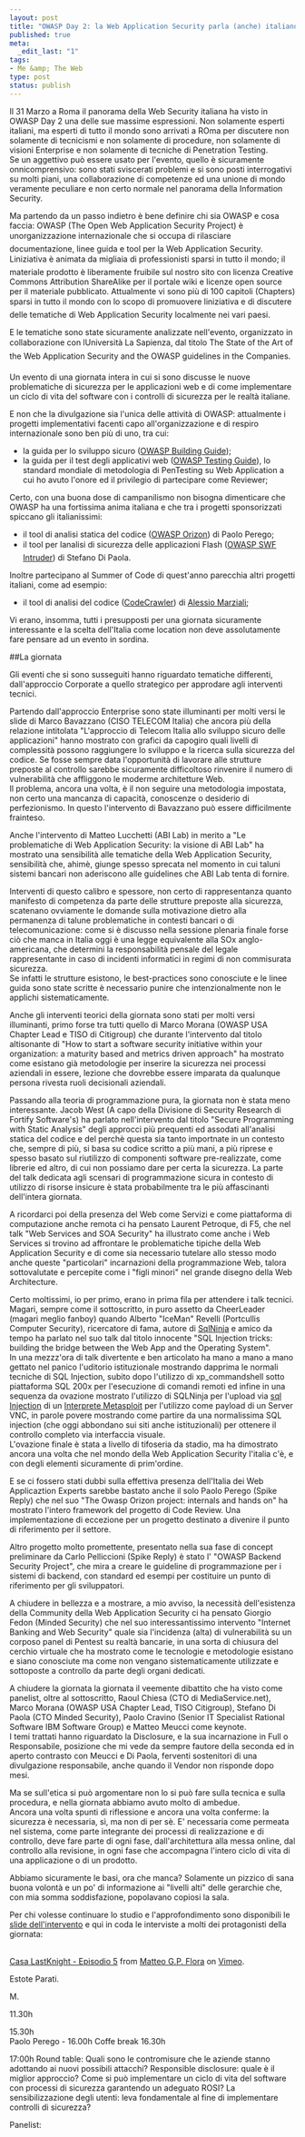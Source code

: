 ```yaml
--- 
layout: post
title: "OWASP Day 2: la Web Application Security parla (anche) italiano"
published: true
meta: 
  _edit_last: "1"
tags: 
- Me &amp; The Web
type: post
status: publish
---
```

Il 31 Marzo a Roma il panorama della Web Security italiana ha visto in OWASP Day 2 una delle sue massime espressioni. Non solamente esperti italiani, ma esperti di tutto il mondo sono arrivati a ROma per discutere non solamente di tecnicismi e non solamente di procedure, non solamente di visioni Enterprise e non solamente di tecniche di Penetration Testing.  
Se un aggettivo può essere usato per l'evento, quello è sicuramente onnicomprensivo: sono stati sviscerati problemi e si sono posti interrogativi su molti piani, una collaborazione di competenze ed una unione di mondo veramente peculiare e non certo normale nel panorama della Information Security.  
  
Ma partendo da un passo indietro è bene definire chi sia OWASP e cosa faccia: OWASP (The Open Web Application Security Project) è unorganizzazione internazionale che si occupa di rilasciare documentazione, linee guida e tool per la Web Application Security.  
Liniziativa è animata da migliaia di professionisti sparsi in tutto il mondo; il materiale prodotto è liberamente fruibile sul nostro sito con licenza Creative Commons Attribution ShareAlike per il portale wiki e licenze open source per il materiale pubblicato. Attualmente vi sono più di 100 capitoli (Chapters) sparsi in tutto il mondo con lo scopo di promuovere liniziativa e di discutere delle tematiche di Web Application Security localmente nei vari paesi.  
  
E le tematiche sono state sicuramente analizzate nell'evento, organizzato in collaborazione con lUniversità La Sapienza, dal titolo The State of the Art of the Web Application Security and the OWASP guidelines in the Companies.  
  
Un evento di una giornata intera in cui si sono discusse le nuove problematiche di sicurezza per le applicazioni web e di come implementare un ciclo di vita del software con i controlli di sicurezza per le realtà italiane.  
  
E non che la divulgazione sia l'unica delle attività di OWASP: attualmente i progetti implementativi facenti capo all'organizzazione e di respiro internazionale sono ben più di uno, tra cui:  
  
* la guida per lo sviluppo sicuro ([OWASP Building Guide](http://www.owasp.org/index.php/Category:OWASP_Guide_Project));  
* la guida per il test degli applicativi web ([OWASP Testing Guide](http://www.owasp.org/index.php/Category:OWASP_Testing_Project)), lo standard mondiale di metodologia di PenTesting su Web Application a cui ho avuto l'onore ed il privilegio di partecipare come Reviewer;  
  
Certo, con una buona dose di campanilismo non bisogna dimenticare che OWASP ha una fortissima anima italiana e che tra i progetti sponsorizzati spiccano gli italianissimi:  
  
* il tool di analisi statica del codice ([OWASP Orizon](http://www.owasp.org/index.php/Category:OWASP_Orizon_Project)) di Paolo Perego;  
* il tool per lanalisi di sicurezza delle applicazioni Flash ([OWASP SWF Intruder](http://www.owasp.org/index.php/Category:SWFIntruder)) di Stefano Di Paola.  
  
Inoltre partecipano al Summer of Code di quest'anno parecchia altri progetti italiani, come ad esempio:  
  
* il tool di analisi del codice ([CodeCrawler](http://www.cyphersec.com/?p=256)) di [Alessio Marziali](http://www.cyphersec.com);
  
Vi erano, insomma, tutti i presupposti per una giornata sicuramente interessante e la scelta dell'Italia come location non deve assolutamente fare pensare ad un evento in sordina.  
  
##La giornata  
  
Gli eventi che si sono susseguiti hanno riguardato tematiche differenti, dall'approccio Corporate a quello strategico per approdare agli interventi tecnici.  
  
Partendo dall'approccio Enterprise sono state illuminanti per molti versi le slide di Marco Bavazzano (CISO TELECOM Italia) che ancora più della relazione intitolata "L'approccio di Telecom Italia allo sviluppo sicuro delle applicazioni" hanno mostrato con grafici da capogiro quali livelli di complessità possono raggiungere lo sviluppo e la ricerca sulla sicurezza del codice. Se fosse sempre data l'opportunità di lavorare alle strutture preposte al controllo sarebbe sicuramente difficoltoso rinvenire il numero di vulnerabilità che affliggono le moderme architetture Web.  
Il problema, ancora una volta, è il non seguire una metodologia impostata, non certo una mancanza di capacità, conoscenze o desiderio di perfezionismo. In questo l'intervento di Bavazzano può essere difficilmente frainteso.  
  
Anche l'intervento di Matteo Lucchetti (ABI Lab) in merito a "Le problematiche di Web Application Security: la visione di ABI Lab" ha mostrato una sensibilità alle tematiche della Web Application Security, sensibilità che, ahimè, giunge spesso sprecata nel momento in cui taluni sistemi bancari non aderiscono alle guidelines che ABI Lab tenta di fornire.  
  
Interventi di questo calibro e spessore, non certo di rappresentanza quanto manifesto di competenza da parte delle strutture preposte alla sicurezza, scatenano ovviamente le domande sulla motivazione dietro alla permanenza di talune problematiche in contesti bancari o di telecomunicazione: come si è discusso nella sessione plenaria finale forse ciò che manca in Italia oggi è una legge equivalente alla SOx anglo-americana, che determini la responsabilità pensale del legale rappresentante in caso di incidenti informatici in regimi di non commisurata sicurezza.  
Se infatti le strutture esistono, le best-practices sono conosciute e le linee guida sono state scritte è necessario punire che intenzionalmente non le applichi sistematicamente.  
  
Anche gli interventi teorici della giornata sono stati per molti versi illuminanti, primo forse tra tutti quello di Marco Morana (OWASP USA Chapter Lead e TISO  di Citigroup) che durante l'intervento dal titolo altisonante di "How to start a software security initiative within your organization: a maturity based and metrics driven approach" ha mostrato come esistano già metodologie per inserire la sicurezza nei processi aziendali in essere, lezione che dovrebbe essere imparata da qualunque persona rivesta ruoli decisionali aziendali.  
  
Passando alla teoria di programmazione pura, la giornata non è stata meno interessante. Jacob West (A capo della Divisione di Security Research di Fortify Software's) ha parlato nell'intervento dal titolo "Secure Programming with Static Analysis" degli approcci più prequenti ed assodati all'analisi statica del codice e del perchè questa sia tanto importnate in un contesto che, sempre di più, si basa su codice scritto a più mani, a più riprese e spesso basato sul riutilizzo di componenti software pre-realizzate, come librerie ed altro, di cui non possiamo dare per certa la sicurezza. La parte del talk dedicata agli scensari di programmazione sicura in contesto di utilizzo di risorse insicure è stata probabilmente tra le più affascinanti dell'intera giornata.  
  
A ricordarci poi della presenza del Web come Servizi e come piattaforma di computazione anche remota ci ha pensato Laurent Petroque, di F5, che nel talk "Web Services and SOA Security" ha illustrato come anche i Web Services si trovino ad affrontare le problematiche tipiche della Web Application Security e di come sia necessario tutelare allo stesso modo anche queste "particolari" incarnazioni della programmazione Web, talora sottovalutate e percepite come i "figli minori" nel grande disegno della Web Architecture.  
  
Certo moltissimi, io per primo, erano in prima fila per attendere i talk tecnici. Magari, sempre come il sottoscritto, in puro assetto da CheerLeader (magari meglio fanboy) quando Alberto "IceMan" Revelli (Portcullis Computer Security), ricercatore di fama, autore di [SqlNinja](http://sqlninja.sourceforge.net/) e amico da tempo ha parlato nel suo talk dal titolo innocente "SQL Injection tricks: building the bridge between the Web App and the Operating System".  
In una mezzz'ora di talk divertente e ben articolato ha mano a mano a mano gettato nel panico l'uditorio istituzionale mostrando dapprima le normali tecniche di SQL Injection, subito dopo l'utilizzo di xp_commandshell sotto piattaforma SQL 200x per l'esecuzione di comandi remoti ed infine in una sequenza da ovazione mostrato l'utilizzo di SQLNinja per l'upload via [sql Injection](http://it.wikipedia.org/wiki/SQL_injection) di un [Interprete Metasploit](http://www.metasploit.com/) per l'utilizzo come payload di un Server VNC, in parole povere mostrando come partire da una normalissima SQL injection (che oggi abbondano sui siti anche istituzionali) per ottenere il controllo completo via interfaccia visuale.  
L'ovazione finale è stata a livello di tifoseria da stadio, ma ha dimostrato ancora una volta che nel mondo della Web Application Security l'italia c'è, e con degli elementi sicuramente di prim'ordine.  
  
E se ci fossero stati dubbi sulla effettiva presenza dell'Italia dei Web Applicaztion Experts sarebbe bastato anche il solo Paolo Perego (Spike Reply) che nel suo "The Owasp Orizon project: internals and hands on" ha mostrato l'intero framework del progetto di Code Review. Una implementazione di eccezione per un progetto destinato a divenire il punto di riferimento per il settore.  
  
Altro progetto molto promettente, presentato nella sua fase di concept preliminare da Carlo Pelliccioni (Spike Reply) è stato l' "OWASP Backend Security Project", che mira a creare le guideline di programmazione per i sistemi di backend, con standard ed esempi per costituire un punto di riferimento per gli sviluppatori.  
  
A chiudere in bellezza e a mostrare, a mio avviso, la necessità dell'esistenza della Community della Web Application Security ci ha pensato Giorgio Fedon (Minded Security) che nel suo interessantissimo intervento "Internet Banking and Web Security" quale sia l'incidenza (alta) di vulnerabilità su un corposo panel di Pentest su realtà bancarie, in una sorta di chiusura del cerchio virtuale che ha mostrato come le tecnologie e metodologie esistano e siano conosciute ma come non vengano sistematicamente utilizzate e sottoposte a controllo da parte degli organi dedicati.  
  
A chiudere la giornata la giornata il veemente dibattito che ha visto come panelist, oltre al sottoscritto, Raoul Chiesa  (CTO di MediaService.net), Marco Morana (OWASP USA Chapter Lead, TISO Citigroup), Stefano Di Paola (CTO Minded Security),  Paolo Cravino (Senior IT Specialist Rational Software IBM Software Group) e Matteo Meucci come keynote.  
I temi trattati hanno riguardato la Disclosure, e la sua incarnazione in Full o Responsabile, posizione che mi vede da sempre fautore della seconda ed in aperto contrasto con Meucci e Di Paola, ferventi sostenitori di una divulgazione responsabile, anche quando il Vendor non risponde dopo mesi.  
  
Ma se sull'etica si può argomentare non lo si può fare sulla tecnica e sulla procedura, e nella giornata abbiamo avuto molto di ambedue.  
Ancora una volta spunti di riflessione e ancora una volta conferme: la sicurezza è necessaria, sì, ma non di per sè. E' necessaria come permeata nel sistema, come parte integrante dei processi di realizzazione e di controllo, deve fare parte di ogni fase, dall'architettura alla messa online, dal controllo alla revisione, in ogni fase che accompagna l'intero ciclo di vita di una applicazione o di un prodotto.  
  
Abbiamo sicuramente le basi, ora che manca? Solamente un pizzico di sana buona volontà e un po' di informazione ai "livelli alti" delle gerarchie che, con mia somma soddisfazione, popolavano copiosi la sala.  
  
Per chi volesse continuare lo studio e l'approfondimento sono disponibili le [slide dell'intervento]() e qui in coda le interviste a molti dei protagonisti della giornata:  
  
<object type="application/x-shockwave-flash" width="400" height="299" data="http://www.vimeo.com/moogaloop.swf?clip_id=932018&amp;server=www.vimeo.com&amp;fullscreen=1&amp;show_title=1&amp;show_byline=1&amp;show_portrait=0&amp;color=">	<param name="quality" value="best" />	<param name="allowfullscreen" value="true" />	<param name="scale" value="showAll" />	<param name="movie" value="http://www.vimeo.com/moogaloop.swf?clip_id=932018&amp;server=www.vimeo.com&amp;fullscreen=1&amp;show_title=1&amp;show_byline=1&amp;show_portrait=0&amp;color=" /></object><br /><a href="http://www.vimeo.com/932018/l:embed_932018">Casa LastKnight - Episodio 5</a> from <a href="http://www.vimeo.com/lastknight/l:embed_932018">Matteo G.P. Flora</a> on <a href="http://vimeo.com/l:embed_932018">Vimeo</a>.
  
Estote Parati.  
  
M.
  

11.30h	


15.30h	
Paolo Perego - 
16.00h	Coffe break
16.30h	



17:00h	Round table: Quali sono le contromisure che le aziende stanno adottando ai nuovi possibili attacchi? Responsible disclosure: quale è il miglior approccio? Come si può implementare un ciclo di vita del software con processi di sicurezza garantendo un adeguato ROSI? La sensibilizzazione degli utenti: leva fondamentale al fine di implementare controlli di sicurezza?

Panelist: 
 
